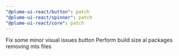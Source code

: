 ```yaml
---
"@plume-ui-react/button": patch
"@plume-ui-react/spinner": patch
"@plume-ui-react/core": patch
---
```


Fix some minor visual issues button
Perform build size al packages removing mts files
